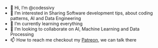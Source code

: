 - 👋 Hi, I’m @codessivy
- 👀 I’m interested in Sharing Software development tips, about coding patterns, AI and Data Engineering
- 🌱 I’m currently learning everything
- 💞️ I’m looking to collaborate on AI, Machine Learning and Data Processing
- 📫 How to reach me checkout my [Patreon](https://www.patreon.com/c/codessivy), we can talk there

<!---
codessivy/codessivy is a ✨ special ✨ repository because its `README.md` (this file) appears on your GitHub profile.
You can click the Preview link to take a look at your changes.
--->
